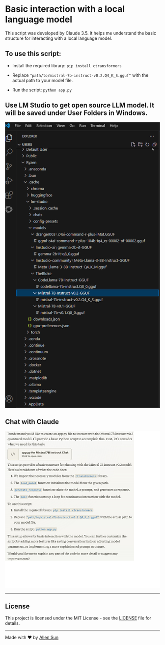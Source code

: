 # Basic interaction with a local language model

This script was developed by Claude 3.5. It helps me understand the basic structure for interacting with a local language model.

## To use this script:

* Install the required library: `pip install ctransformers`

* Replace `"path/to/mistral-7b-instruct-v0.2.Q4_K_S.gguf"` with the actual path to your model file.

* Run the script: `python app.py`

## Use LM Studio to get open source LLM model. It will be saved under User Folders in Windows. 

![](findGGUF.png)

## Chat with Claude

![](chat.png)

---

## License

This project is licensed under the MIT License - see the [LICENSE](LICENSE) file for details.

---

Made with ❤️ by [Allen Sun](https://github.com/allenintaipei)
